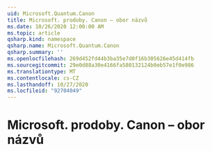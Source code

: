```yaml
---
uid: Microsoft.Quantum.Canon
title: Microsoft. prodoby. Canon – obor názvů
ms.date: 10/26/2020 12:00:00 AM
ms.topic: article
qsharp.kind: namespace
qsharp.name: Microsoft.Quantum.Canon
qsharp.summary: ''
ms.openlocfilehash: 269d452fd44b3ba35e7d0f16b305626e45d414fb
ms.sourcegitcommit: 29e0d88a30e4166fa580132124b0eb57e1f0e986
ms.translationtype: MT
ms.contentlocale: cs-CZ
ms.lasthandoff: 10/27/2020
ms.locfileid: "92704049"
---
```

# <a name="microsoftquantumcanon-namespace"></a>Microsoft. prodoby. Canon – obor názvů



